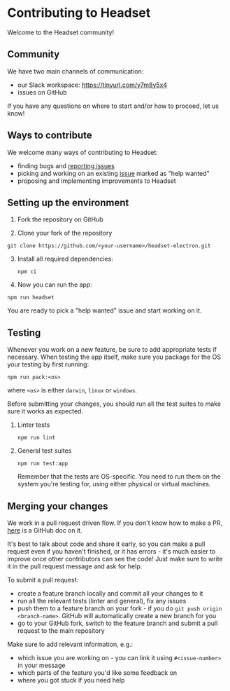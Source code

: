 # Contributing to Headset

Welcome to the Headset community!

## Community

We have two main channels of communication:
- our Slack workspace: https://tinyurl.com/y7m8y5x4
- issues on GitHub

If you have any questions on where to start and/or how to proceed, let us know!

## Ways to contribute

We welcome many ways of contributing to Headset:
- finding bugs and [reporting issues](https://github.com/headsetapp/headset-electron/issues)
- picking and working on an existing [issue](https://github.com/headsetapp/headset-electron/labels/help-wanted) marked as 
  "help wanted"
- proposing and implementing improvements to Headset

## Setting up the environment

1. Fork the repository on GitHub

2. Clone your fork of the repository

  ```shell
  git clone https://github.com/<your-username>/headset-electron.git
  ```

3. Install all required dependencies:

    ```shell
    npm ci
    ```

4. Now you can run the app:

  ```shell
  npm run headset
  ```

You are ready to pick a "help wanted" issue and start working on it.

## Testing

Whenever you work on a new feature, be sure to add appropriate tests if necessary.
When testing the app itself, make sure you package for the OS your testing by first running:

```shell
npm run pack:<os>
```
where `<os>` is either `darwin`, `linux` or `windows`.

Before submitting your changes, you should run all the test suites to make sure it works as expected.

1. Linter tests

    ```shell
    npm run lint
    ```

2. General test suites

    ```shell
    npm run test:app
    ```
    Remember that the tests are OS-specific.
    You need to run them on the system you're testing for, using either physical or virtual machines.

## Merging your changes

We work in a pull request driven flow. If you don't know how to make a PR,
[here](https://help.github.com/articles/creating-a-pull-request/) is a GitHub doc on it.

It's best to talk about code and share it early, so you can make a pull request 
even if you haven't finished, or it has errors - it's much easier to improve once other contributors can
see the code! Just make sure to write it in the pull request message and ask for help.

To submit a pull request:
- create a feature branch locally and commit all your changes to it
- run all the relevant tests (linter and general), fix any issues
- push them to a feature branch on your fork - if you do `git push origin <branch-name>`.
  GitHub will automatically create a new branch for you
- go to your GitHub fork, switch to the feature branch and submit a pull request to
  the main repository

Make sure to add relevant information, e.g.:
- which issue you are working on - you can link it using `#<issue-number>` in your message
- which parts of the feature you'd like some feedback on
- where you got stuck if you need help
